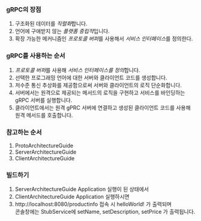 ### gRPC의 장점
1. 구조화된 데이터를 *직렬화*합니다.
2. 언어에 구애받지 않는 *플랫폼 중립적*입니다.
3. 확장 가능한 메커니즘인 *프로토콜 버퍼*를 사용해서 *서비스 인터페이스*를 정의한다.

### gRPC를 사용하는 순서
1. *프로토콜 버퍼*를 사용해 *서비스 인터페이스를 정의*합니다.
2. 선택한 프로그래밍 언어에 대한 서버와 클라이언트 코드를 생성합니다.
3. 저수준 통신 추상화를 제공함으로써 서버와 클라이언트의 로직 단순화합니다.
4. 서버에서는 원격으로 제공되는 메서드의 로직을 구현하고 서비스를 바인딩하는 gRPC 서버를 실행합니다.
5. 클라이언트에서는 원격 gPRC 서버에 연결하고 생성된 클라이언트 코드를 사용해 원격 메서드를 호출합니다.

### 참고하는 순서
1. ProtoArchitectureGuide
2. ServerArchitectureGuide
3. ClientArchitectureGuide

### 빌드하기
1. ServerArchitectureGuide Application 실행이 된 상태에서
2. ClientArchitectureGuide Application 실행하시면 
3. http://localhost:8080/productinfo 접속 시 helloWorld! 가 출력되며 <br />
콘솔창에는 StubService에 setName, setDescription, setPrice 가 출력됩니다. 
